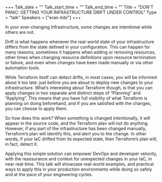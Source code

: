 +++
Talk_date = ""
Talk_start_time = ""
Talk_end_time = ""
Title = "DON'T PANIC: GETTING YOUR INFRASTRUCTURE DRIFT UNDER CONTROL"
Type = "talk"
Speakers = ["eran-bibi"]
+++

In your ever-changing Infrastructure, some changes are intentional while others are not.

Drift is what happens whenever the real-world state of your infrastructure differs from the state defined in your configuration. This can happen for many reasons, sometimes it happens when adding or removing resources, other times when changing resource definitions upon resource termination or failure, and even when changes have been made manually or via other automation tools.

While Terraform itself can detect drifts, in most cases, you will be informed about it too late: just before you are about to deploy new changes to your infrastructure. What’s interesting about Terraform though, is that you can apply changes in two separate and distinct steps of “Planning” and “Applying”. This means that you have full visibility of what Terraform is planning on doing beforehand, and if you are satisfied with the changes, you can choose to apply them.

So how does this work? When something is changed intentionally, it will appear in the source code, and the Terraform plan will not do anything. However, if any part of the infrastructure has been changed manually, Terraform’s plan will identify this, and alert you to the change. In other words, if your IaC drifted from its expected state, then Terraform’s plan will, in fact, detect it.

Applying this simple solution can empower DevOps and developer velocity, with the reassurance and context for unexpected changes in your IaC, in near real-time. This talk will showcase real-world examples, and practical ways to apply this in your production environments while doing so safely and at the pace of your engineering cycles.
